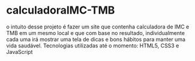 # calculadoraIMC-TMB
o intuito desse projeto é fazer um site que contenha calculadora de IMC e TMB em um mesmo local e que com base no resultado, individualmente cada uma irá mostrar uma tela de dicas e bons hábitos para manter uma vida saudável.
Tecnologias utilizadas até o momento: HTML5, CSS3 e JavaScript
